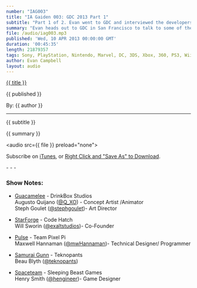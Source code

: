 ```yaml
---
number: "IAG003"
title: "IA Gaiden 003: GDC 2013 Part 1"
subtitle: "Part 1 of 2. Evan went to GDC and interviewed the developers behind Guacamelee, StarForge, Pulse, Samurai Gunn, and Spaceteam"
summary: "Evan heads out to GDC in San Francisco to talk to some of the many talented IGF finalists. In this episode learn about the creators behind; Guacamelee, StarForge, Pulse, Samurai Gunn, and Spaceteam. Check out the next Gaiden episode to hear part two which has interviews with the creators of Super Time Force, Kentucky Route Zero, Knights of Pen and Paper, and Lovers in a Dangerous Spacetime."
file: /audio/iag003.mp3
published: 'Wed, 10 APR 2013 00:00:00 GMT'
duration: '00:45:35'
length: 21879357
tags: Sony, PlayStation, Nintendo, Marvel, DC, 3DS, Xbox, 360, PS3, Wii, WiiU, PS4, PSN, XBLA, 3DS, Vita, Video Games, Comics, Games, Indestructible Art, GDC, IGF, Guacamelee, StarForge, Pulse, Samurai Gunn, Spaceteam
author: Evan Campbell
layout: audio
---
```


<a href="../episodes/{{ number }}.html" class='postTitleLink'><p class='postTitle'>{{ title }}</p></a>
<p class='postPublished'>{{ published }}</p>
<p class='postAuthor'>By: {{ author }}</p>
<hr>
<p class='podcastSummary'>{{ subtitle }}</p>

<p class='podcastSummary'>{{ summary }}</p>

<audio src={{ file }} preload="none"></audio>
<p class='subLinks'>Subscribe on <a href='http://bit.ly/iapodcast'>iTunes</a>, or <a href={{ file }}>Right Click and "Save As" to Download</a>.</p>
- - -

### Show Notes:  ###
* [Guacamelee](http://www.guacamelee.com) - DrinkBox Studios  
Augusto Quijano ([@Q_XO](http://www.twitter.com/Q_XO)) - Concept Artist /Animator   
Steph Goulet ([@stephgoulet](http://www.twitter.com/stephgoulet))- Art Director  

* [StarForge](http://www.starforge.com) - Code Hatch   
Will Sworin ([@exaltstudios](http://www.twitter.com/exaltstudios))- Co-Founder  

* [Pulse](http://teampixelpi.com) - Team Pixel Pi  
Maxwell Hannaman ([@mwHannaman](http://www.twitter.com/mwHannaman))- Technical Designer/ Programmer  

* [Samurai Gunn](http://teknopants.com/2012/10/samurai-gunn-fantastic-arcade/) - Teknopants    
Beau Blyth ([@teknopants](http://www.twitter.com/teknopants))  

* [Spaceteam](http://www.sleepingbeastgames.com/spaceteam/) - Sleeping Beast Games  
Henry Smith ([@hengineer](http://www.twitter.com/hengineer))- Game Designer  